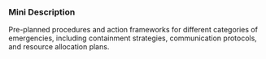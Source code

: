 ### Mini Description

Pre-planned procedures and action frameworks for different categories of emergencies, including containment strategies, communication protocols, and resource allocation plans.
